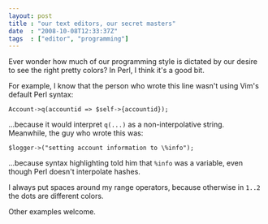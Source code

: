 ```yaml
---
layout: post
title : "our text editors, our secret masters"
date  : "2008-10-08T12:33:37Z"
tags  : ["editor", "programming"]
---
```

Ever wonder how much of our programming style is dictated by our desire to see the right pretty colors?  In Perl, I think it's a good bit.

For example, I know that the person who wrote this line wasn't using Vim's default Perl syntax:

    Account->q(accountid => $self->{accountid});

...because it would interpret `q(...)` as a non-interpolative string. Meanwhile, the guy who wrote this was:

    $logger->("setting account information to \%info");

...because syntax highlighting told him that `%info` was a variable, even though Perl doesn't interpolate hashes.

I always put spaces around my range operators, because otherwise in `1..2` the dots are different colors.

Other examples welcome. 
